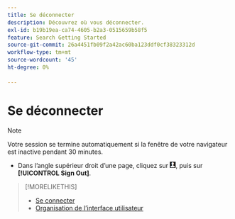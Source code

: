 ```yaml
---
title: Se déconnecter
description: Découvrez où vous déconnecter.
exl-id: b19b19ea-ca74-4605-b2a3-0515659b58f5
feature: Search Getting Started
source-git-commit: 26a4451fb09f2a42ac60ba123ddf0cf38323312d
workflow-type: tm+mt
source-wordcount: '45'
ht-degree: 0%

---
```


# Se déconnecter

>[!NOTE]
>
>Votre session se termine automatiquement si la fenêtre de votre navigateur est inactive pendant 30 minutes.

* Dans l’angle supérieur droit d’une page, cliquez sur ![Profil utilisateur](/help/search-social-commerce/assets/user-profile.png "Profil utilisateur"), puis sur **[!UICONTROL Sign Out]**.

>[!MORELIKETHIS]
>
>* [Se connecter](sign-in.md)
>* [Organisation de l’interface utilisateur](user-interface.md)
